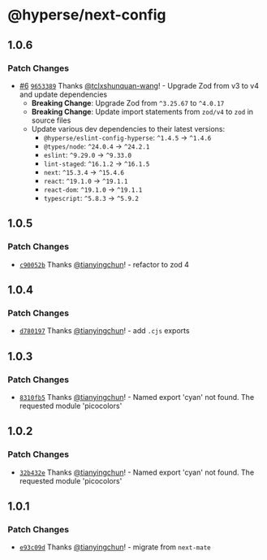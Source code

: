 # @hyperse/next-config

## 1.0.6

### Patch Changes

- [#6](https://github.com/hyperse-io/next-config/pull/6) [`9653389`](https://github.com/hyperse-io/next-config/commit/96533898dc00f5d5a1227604316f175b34bf3472) Thanks [@tclxshunquan-wang](https://github.com/tclxshunquan-wang)! - Upgrade Zod from v3 to v4 and update dependencies
  - **Breaking Change**: Upgrade Zod from `^3.25.67` to `^4.0.17`
  - **Breaking Change**: Update import statements from `zod/v4` to `zod` in source files
  - Update various dev dependencies to their latest versions:
    - `@hyperse/eslint-config-hyperse`: `^1.4.5` → `^1.4.6`
    - `@types/node`: `^24.0.4` → `^24.2.1`
    - `eslint`: `^9.29.0` → `^9.33.0`
    - `lint-staged`: `^16.1.2` → `^16.1.5`
    - `next`: `^15.3.4` → `^15.4.6`
    - `react`: `^19.1.0` → `^19.1.1`
    - `react-dom`: `^19.1.0` → `^19.1.1`
    - `typescript`: `^5.8.3` → `^5.9.2`

## 1.0.5

### Patch Changes

- [`c90052b`](https://github.com/hyperse-io/next-config/commit/c90052b12794fe5f8a25ab28d919b089b3db4945) Thanks [@tianyingchun](https://github.com/tianyingchun)! - refactor to zod 4

## 1.0.4

### Patch Changes

- [`d780197`](https://github.com/hyperse-io/next-config/commit/d7801977b9b69bac0191f6d5d2de48de52a798de) Thanks [@tianyingchun](https://github.com/tianyingchun)! - add `.cjs` exports

## 1.0.3

### Patch Changes

- [`8310fb5`](https://github.com/hyperse-io/next-config/commit/8310fb545c5ee9e1b4c4a272f559595c8f92f7a7) Thanks [@tianyingchun](https://github.com/tianyingchun)! - Named export 'cyan' not found. The requested module 'picocolors'

## 1.0.2

### Patch Changes

- [`32b432e`](https://github.com/hyperse-io/next-config/commit/32b432e45211c6381ce5ef9861f4854d4fac3262) Thanks [@tianyingchun](https://github.com/tianyingchun)! - Named export 'cyan' not found. The requested module 'picocolors'

## 1.0.1

### Patch Changes

- [`e93c09d`](https://github.com/hyperse-io/next-config/commit/e93c09db37be6847becc6da96a0534b4e892ee5c) Thanks [@tianyingchun](https://github.com/tianyingchun)! - migrate from `next-mate`
